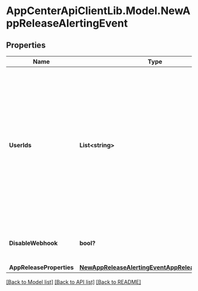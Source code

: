 # AppCenterApiClientLib.Model.NewAppReleaseAlertingEvent
## Properties

Name | Type | Description | Notes
------------ | ------------- | ------------- | -------------
**UserIds** | **List&lt;string&gt;** | List of users who need to receive an email notification. If this is not null, then only sending emails will be triggered even if the event requires calling webhooks or doing other actions. | [optional] 
**DisableWebhook** | **bool?** | indicate whether notify via webhook or not | [optional] 
**AppReleaseProperties** | [**NewAppReleaseAlertingEventAppReleaseProperties**](NewAppReleaseAlertingEventAppReleaseProperties.md) |  | [optional] 

[[Back to Model list]](../README.md#documentation-for-models) [[Back to API list]](../README.md#documentation-for-api-endpoints) [[Back to README]](../README.md)

